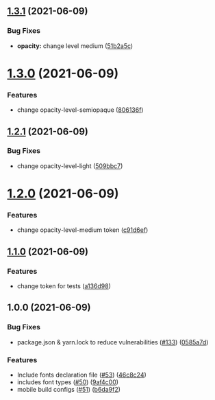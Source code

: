 ## [1.3.1](https://github.com/eltongarbin/my-tokens/compare/v1.3.0...v1.3.1) (2021-06-09)

### Bug Fixes

- **opacity:** change level medium ([51b2a5c](https://github.com/eltongarbin/my-tokens/commit/51b2a5c32b222afc517dae3b75e4c9926398c65b))

# [1.3.0](https://github.com/eltongarbin/my-tokens/compare/v1.2.1...v1.3.0) (2021-06-09)

### Features

- change opacity-level-semiopaque ([806136f](https://github.com/eltongarbin/my-tokens/commit/806136fba97d9aa2d0cf30238db47d2c452b720a))

## [1.2.1](https://github.com/eltongarbin/my-tokens/compare/v1.2.0...v1.2.1) (2021-06-09)

### Bug Fixes

- change opacity-level-light ([509bbc7](https://github.com/eltongarbin/my-tokens/commit/509bbc745677b4c33f9156e48b55e03e5422b553))

# [1.2.0](https://github.com/eltongarbin/my-tokens/compare/v1.1.0...v1.2.0) (2021-06-09)

### Features

- change opacity-level-medium token ([c91d6ef](https://github.com/eltongarbin/my-tokens/commit/c91d6eff193fd83100181e0842f46b61db621a04))

## [1.1.0](https://github.com/eltongarbin/my-tokens/compare/v1.0.0...v1.1.0) (2021-06-09)

### Features

- change token for tests ([a136d98](https://github.com/eltongarbin/my-tokens/commit/a136d98ca57f22aded993b2f796eccb56c7190f9))

## 1.0.0 (2021-06-09)

### Bug Fixes

- package.json & yarn.lock to reduce vulnerabilities ([#133](https://github.com/eltongarbin/my-tokens/issues/133)) ([0585a7d](https://github.com/eltongarbin/my-tokens/commit/0585a7d79c3c7fb652ad26be55c27f00e9809cae))

### Features

- Include fonts declaration file ([#53](https://github.com/eltongarbin/my-tokens/issues/53)) ([46c8c24](https://github.com/eltongarbin/my-tokens/commit/46c8c245890d8418ab9ceacd35071988b61c32c9))
- includes font types ([#50](https://github.com/eltongarbin/my-tokens/issues/50)) ([9af4c00](https://github.com/eltongarbin/my-tokens/commit/9af4c0074735a9acc27dd7201701fd7d1017f8b7))
- mobile build configs ([#51](https://github.com/eltongarbin/my-tokens/issues/51)) ([b6da9f2](https://github.com/eltongarbin/my-tokens/commit/b6da9f26f02caac395d39c43a935630bdb6b68b4))
